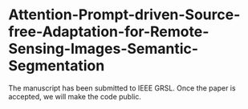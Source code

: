 # Attention-Prompt-driven-Source-free-Adaptation-for-Remote-Sensing-Images-Semantic-Segmentation
The manuscript has been submitted to IEEE GRSL. Once the paper is accepted, we will make the code public.
